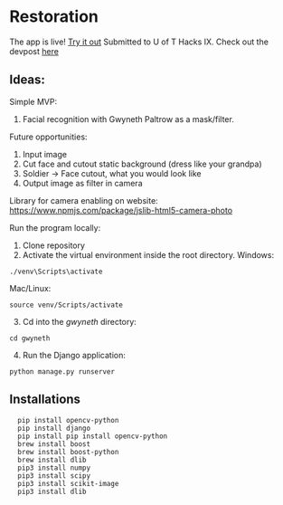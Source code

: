 # Restoration
The app is live! [Try it out](https://tranquil-beach-84474.herokuapp.com/)
Submitted to U of T Hacks IX. Check out the devpost [here](https://devpost.com/software/imane-is-cool)

## Ideas:
Simple MVP:
1. Facial recognition with Gwyneth Paltrow as a mask/filter.

Future opportunities:
1. Input image
2. Cut face and cutout static background (dress like your grandpa) 
3. Soldier -> Face cutout, what you would look like
4. Output image as filter in camera

Library for camera enabling on website: https://www.npmjs.com/package/jslib-html5-camera-photo

Run the program locally:

1. Clone repository
2. Activate the virtual environment inside the root directory.
Windows:
```
./venv\Scripts\activate
```
Mac/Linux:
```
source venv/Scripts/activate
```
3. Cd into the _gwyneth_ directory:
```
cd gwyneth
```
4. Run the Django application:
```
python manage.py runserver
```

## Installations
```
  pip install opencv-python
  pip install django
  pip install pip install opencv-python
  brew install boost
  brew install boost-python
  brew install dlib
  pip3 install numpy
  pip3 install scipy
  pip3 install scikit-image
  pip3 install dlib
````


